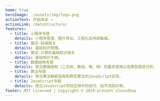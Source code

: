 ```yaml
---
home: true
heroImage: ./assets/img/logo.png
actionText: 开始阅读 →
actionLink: /dataStructure/
features:
  - title: 小程序专题
    details: 小程序登录、图片导出、工程化及持续集成。
  - title: 面试-前端相关
    details: 基础知识梳理。
  - title: 面试-计算机基础知识相关
    details: 基础知识大纲。
  - title: 数据结构专题
    details: 常见数据结构（二叉树、数组、堆、栈）的基本使用以及典型题目分析。
  - title: 算法专题
    details: 常见算法解题指南和典型算法的JavaScript实现。
  - title: JavaScript专题
    details: 常见JavaScript项目应用中的技巧，如节流防抖等。
footer: MIT Licensed | Copyright © 2019-present cloundSay
---
```

